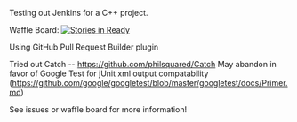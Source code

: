 Testing out Jenkins for a C++ project.

Waffle Board: [![Stories in Ready](https://badge.waffle.io/DevOpTester/cpp.svg?label=ready&title=Ready)](http://waffle.io/DevOpTester/cpp)

Using GitHub Pull Request Builder plugin

Tried out Catch -- 
https://github.com/philsquared/Catch
May abandon in favor of Google Test for jUnit xml output compatability (https://github.com/google/googletest/blob/master/googletest/docs/Primer.md)

See issues or waffle board for more information!

